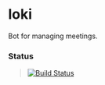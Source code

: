 # loki
Bot for managing meetings.
### Status
> [![Build Status](https://travis-ci.org/shrutis18/loki.svg?branch=master)](https://travis-ci.org/shrutis18/loki)
